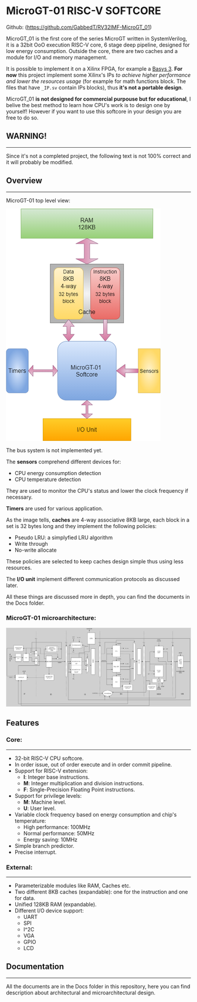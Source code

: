 # **MicroGT-01 RISC-V SOFTCORE**

Github: (https://github.com/GabbedT/RV32IMF-MicroGT_01)

MicroGT_01 is the first core of the series MicroGT written in SystemVerilog, it is a 32bit OoO execution RISC-V core, 6 stage deep pipeline, designed for low energy consumption. Outside the core, there are two caches and a module for I/O and memory management.


It is possible to implement it on a Xilinx FPGA, for example a [Basys 3](https://store.digilentinc.com/basys-3-artix-7-fpga-beginner-board-recommended-for-introductory-users/). **For now** this project implement some Xilinx's IPs *to achieve higher performance and lower the resources usage* (for example for math functions block. The files that have `_IP.sv` contain IPs blocks), thus **it's not a portable design**.  

MicroGT_01 **is not designed for commercial purpouse but for educational**, I belive the best method to learn how CPU's work is to design one by yourself! However if you want to 
use this softcore in your design you are free to do so.




## **WARNING!**
---

Since it's not a completed project, the following text is not 100% correct and it will probably be modified.




## Overview
---

MicroGT-01 top level view:


  ![plot](Docs/Images/Top.png)


The bus system is not implemented yet.

The **sensors** comprehend different devices for:
  * CPU energy consumption detection
  * CPU temperature detection

They are used to monitor the CPU's status and lower the clock frequency if necessary.

**Timers** are used for various application.

As the image tells, **caches** are 4-way associative 8KB large, each block in a set is 32 bytes long and they implement the following policies:
  * Pseudo LRU: a simplyfied LRU algorithm
  * Write through
  * No-write allocate

These policies are selected to keep caches design simple thus using less resources.

The **I/O unit** implement different communication protocols as discussed later.

All these things are discussed more in depth, you can find the documents in the Docs 
folder.

### MicroGT-01 microarchitecture:

  ![plot](Docs/Images/uArch.png)


## Features

### **Core**:
---
* 32-bit RISC-V CPU softcore.
* In order issue, out of order execute and in order commit pipeline.
* Support for RISC-V extension:
  * **I**: Integer base instructions.
  * **M**: Integer multiplication and division instructions.
  * **F**: Single-Precision Floating Point instructions.
* Support for privilege levels:
  * **M**: Machine level.
  * **U**: User level.
* Variable clock frequency based on energy consumption and chip's temperature: 
  * High performance: 100MHz
  * Normal performance: 50MHz
  * Energy saving: 10MHz
* Simple branch predictor.
* Precise interrupt.

### **External**:
---
* Parameterizable modules like RAM, Caches etc.
* Two different 8KB caches (expandable): one for the instruction and one for data.
* Unified 128KB RAM (expandable).
* Different I/O device support:
  * UART
  * SPI
  * I^2C
  * VGA
  * GPIO
  * LCD



## Documentation
---

All the documents are in the Docs folder in this repository, here you can find description about architectural and microarchitectural design.
